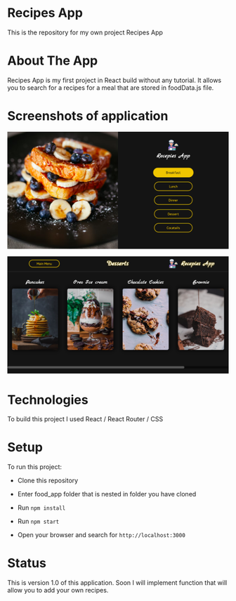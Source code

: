 # Recipes App

This is the repository for my own project Recipes App

# About The App

Recipes App is my first project in React build without any tutorial.
It allows you to search for a recipes for a meal that are stored in foodData.js file.

# Screenshots of application

![This is an image](food_app/src/components/images/foodApp1.png)

![This is an image](food_app/src/components/images/foodApp2.png)

# Technologies

To build this project I used React / React Router / CSS

# Setup

To run this project:

- Clone this repository

- Enter food_app folder that is nested in folder you have cloned

- Run `npm install`

- Run `npm start`

- Open your browser and search for `http://localhost:3000`

# Status

This is version 1.0 of this application. Soon I will implement function that will allow you to add your own recipes.

